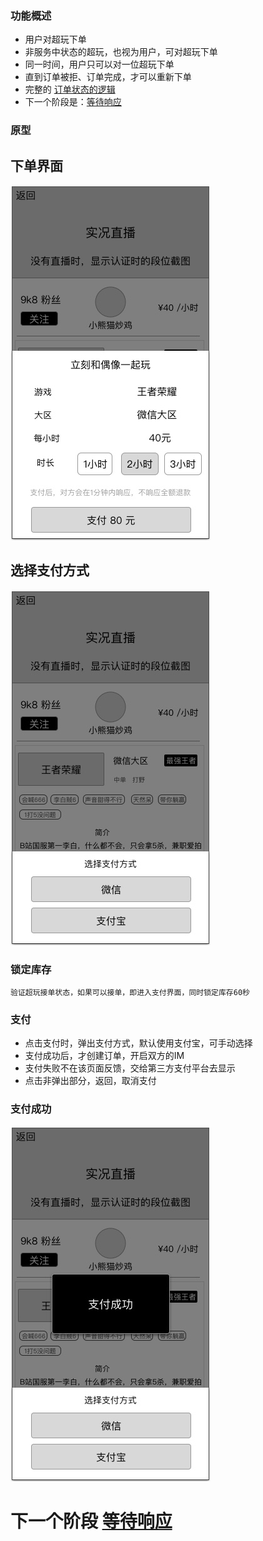 ### 功能概述
* 用户对超玩下单
* 非服务中状态的超玩，也视为用户，可对超玩下单
* 同一时间，用户只可以对一位超玩下单
* 直到订单被拒、订单完成，才可以重新下单
* 完整的 [订单状态的逻辑](order-logic.md)
* 下一个阶段是：[等待响应](order-new.md)

### 原型
下单界面
---
![](img/下单.jpg)

选择支付方式
---
![](img/下单-支付方式.jpg)

### 锁定库存
	验证超玩接单状态，如果可以接单，即进入支付界面，同时锁定库存60秒

### 支付
* 点击支付时，弹出支付方式，默认使用支付宝，可手动选择
* 支付成功后，才创建订单，开启双方的IM
* 支付失败不在该页面反馈，交给第三方支付平台去显示
* 点击非弹出部分，返回，取消支付

### 支付成功
![](img/下单-支付成功.jpg)

# **下一个阶段 [等待响应](order-new.md)**